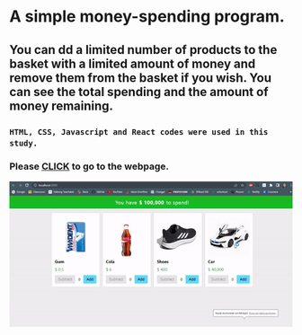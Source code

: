 # A simple money-spending program.

## You can dd a limited number of products to the basket with a limited amount of money and remove them from the basket if you wish. You can see the total spending and the amount of money remaining. 


### `HTML, CSS, Javascript and React codes were used in this study.`


### Please <a href="https://ozsoymoneyspending.netlify.app/">CLICK<a> to go to the webpage. 

![Screen.gif](./src/img/screen.gif)

